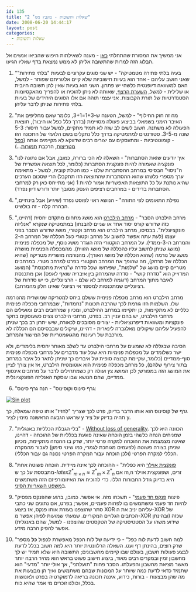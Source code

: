 ```yaml
---
id: 135
title: "שאלות ותשובות - מקבץ מס’ 2"
date: 2008-06-20 14:44:17
layout: post
categories: 
  - שאלות ותשובות
---
```

אני ממשיך את המסורת שהתחלתי <a href="http://www.gadial.net/?p=98">כאן</a> - מענה לשאילתות חיפוש שהביאו אנשים אל הבלוג הזה למרות שהתשובה אליהן לא ממש נמצאת בדף שאליו הגיעו.

1) "בעיה בלתי פתירה מטמטיקה" - יש שני סוגים עקרוניים לבעיות "בלתי פתירות" שאני חושב עליהם - אחד הוא בעיות חישוביות שלא קיים אלגוריתם שפותר - למשל, האם למשוואה דיופנטית כלשהי יש פתרון. השני הוא בעיות שאין להן תשובה חיובית או שלילית - למשל, <a href="http://he.wikipedia.org/wiki/%D7%94%D7%A9%D7%A2%D7%A8%D7%AA_%D7%94%D7%A8%D7%A6%D7%A3">השערת הרצף</a>, שאותה לא ניתן להוכיח או להפריך מהאקסיומות הסטנדרטיות של תורת הקבוצות. אני עצמי תוהה אם אלו הסוגים היחידים של בעיות בלתי פתירות שניתן לדבר עליהן.

2) "מה זה חוק החילוף" - למשל, הטענה ש-1+3=3+1, כלומר שאם מחליפים את האיבר הימני בשמאלי בביצוע פעולה מסויימת (בדרך כלל כפל או חיבור), תוצאת הפעולה לא משתנה. חשוב לשים לב שזה לא תמיד מתקיים, למשל עבור חיסור: 5-3 שונה מ-3-5. סטודנטים למתמטיקה בדרך כלל נתקלים בשם הלועזי של התכונה הזו - קומוטטיביות - ומתעסקים עם יצורים רבים שדווקא לא מקיימים אותה (<a href="http://he.wikipedia.org/wiki/%D7%9B%D7%A4%D7%9C_%D7%9E%D7%98%D7%A8%D7%99%D7%A6%D7%95%D7%AA">כפל מטריצות</a>, הרכבת <a href="http://he.wikipedia.org/wiki/%D7%AA%D7%9E%D7%95%D7%A8%D7%94_(%D7%9E%D7%AA%D7%9E%D7%98%D7%99%D7%A7%D7%94)">תמורות</a>...)

3) "איך יודעים שזאת הסתברות" - השאלה לא הכי ברורה, כמובן, אבל אם נתונה לנו פונקציה שאמורה להיות פונקצית הסתברות (כלומר, לכל תוצאה אפשרית של ה"ניסוי" הבסיסי במרחב ההסתברות שלנו - כמו הטלת קוביה, למשל - מתאימה ערך מספרי כלשהו שהוא ההסתברות שהתוצאה הזו תתקבל) הרי שסכום הערכים שהיא נותנת על כל התוצאות האפשריות אמור להיות 1 (אני מתייחס כאן רק למרחבי הסתברות בדידים - במרחבים רציפים העסק מסובך יותר ודורש דיון נפרד).

4) "נפילת התאומים לפי התורה" - הנושא ראוי לפוסט נפרד (שיגיע) אבל בינתיים, הבהרה קלה - זה בולשיט.

5) "מרחב הילברט הסבר" - <a href="http://he.wikipedia.org/wiki/%D7%9E%D7%A8%D7%97%D7%91_%D7%94%D7%99%D7%9C%D7%91%D7%A8%D7%98">מרחב הילברט</a> הוא מושג מתחום מתקדם יחסית (דהיינו, כזה שדורש קורס יסוד אחד או שניים להבנתו) במתמטיקה שנקרא "אנליזה פונקציונלית". בבסיסו, מרחב הילברט הוא מרחב וקטורי, מושג שדורש הסבר בפני עצמו (לעת עתה אפשר לחשוב על מרחב וקטורי כעל הכללה של המרחב ה-2 והמרחב ה-3-ממדי). על המרחב הוקטורי הזה הוגדר מושג נוסף, של מכפלה פנימית (מושג שניתן לחשוב עליו כהכללה של מושג הזווית). מהמכפלה הפנימית מושרה מושג של נורמה (שהוא הכללה של מושג האורך). מהנורמה מושרית מטריקה (שהיא הכללה של מרחק), מה שהופך את המרחב הוקטורי בפרט למרחב מטרי. במרחבים מטריים קיים מושג של "שלמות", שפירושו שכל סדרה ש"נראית מתכנסת" (המושג המדוייק הוא "סדרת קושי" - סדרה שהמרחק בין איבריה שואף לאפס) אכן מתכנסת לאיבר מתוך המרחב (דוגמה למרחב לא שלם - הרציונליים, כי יש סדרות של רציונליים שמתכנסות למספר אי רציונלי שאינו חלק מהמרחב).

מרחב הילברט הוא מרחב מכפלה פנימית ששלם ביחס למטריקה שמושרית מהנורמה שלו. השלמות הזו גורמת לכך שהרבה תכונות "נחמדות", שבמרחבי מכפלה פנימית כלליים לא מתקיימות, כן יתקיימו במרחב ההילברט, ומכיוון שמרחבים רבים ומועילים הם מרחבי הילברט, יש בהם עניין רב. בפרט, מרחבי הילברט צצים כשעוסקים בחקר פונקציות ומשוואות דיפרנציאליות - יצורים מסובכים לכאורה, שיש יתרון רב בכך שניתן להפעיל עליהם שיקולים מאלגברה לינארית - דהיינו, שיקולים שבבסיסם הם הכללה לא מורכבת של רעיונות מהגאומטריות של המישור והמרחב.

הסיבה שבגללה לא שומעים על מרחבי הילברט עד לשלב מאוחר יחסית בלימודים, ולא ישר כשלומדים על מכפלות פנימיות היא שכל עוד מדברים על מרחבי מכפלה פנימית סוף-ממדיים (כלומר, שקיימת קבוצה סופית של איברים כך שניתן לתאר כל איבר במרחב בתור צירוף שלהם), כל מרחב מכפלה פנימית הוא אוטומטית הילברט, אז אין צורך לציין את המושג הזה במפורש; לכן המושג צץ ועולה רק כשמתחילים לדבר על מרחבים אינסוף ממדיים, שהם הנושא שבו עוסקת האנליזה הפונקציונלית.

6) "גרף סינוס וקוסינוס" - הנה גרף סינוס:

<a href="http://www.gadial.net/wp-content/uploads/2008/05/sinplot.png" title="Sin plot"><img src="http://www.gadial.net/wp-content/uploads/2008/05/sinplot.png" alt="Sin plot" /></a>

גרף של קוסינוס הוא אותו הדבר בדיוק, פרט לכך שצריך "להזיז" אותו טיפה שמאלה, כך שראש הגבעה הראשונה מימין לציר y תהיה בדיוק על ציר y.

7) "בלי הגבלת הכלליות באנגלית" - <a href="http://en.wikipedia.org/wiki/Without_loss_of_generality">Without loss of generality</a>. הכוונה היא לכך שמניחים הנחה כלשהי בזמן הוכחה שאינה פוגעת בכלליות של ההוכחה - דהיינו, שאינה מצמצמת את ההוכחה למקרה פרטי יותר, שרק בו ההנחה מתקיימת, מכיוון שניתן בצורה פשוטה (לפעמים מגוחכת לגמרי, כמו שינוי סימון) לעבור מהמקרה הכללי למקרה הפרטי (ולכן הוכחה עבור המקרה הפרטי נכונה גם עבור הכללי).

8) "<a href="http://he.wikipedia.org/wiki/%D7%A4%D7%95%D7%A0%D7%A7%D7%A6%D7%99%D7%AA_%D7%90%D7%95%D7%99%D7%9C%D7%A8">פונקצית אוילר</a> היא כפלית" - ההוכחה לכך אינה מיידית. הוכחה פשוטה אחת מתבססת על כך ש-$latex \mathbb{Z^*}_{m\times n}\approx\mathbb{Z^*}_{m}\times\mathbb{Z^*}_{n}$ אם m,n זרים, ושפונקצית אוילר היא בדיוק גודל החבורות הללו. כדי להוכיח את האיזומורפיזם הזה משתמשים ב<a href="http://he.wikipedia.org/wiki/%D7%9E%D7%A9%D7%A4%D7%98_%D7%94%D7%A9%D7%90%D7%A8%D7%99%D7%95%D7%AA_%D7%94%D7%A1%D7%99%D7%A0%D7%99">משפט השאריות הסיני</a>.

9) "פיצוח <a href="http://he.wikipedia.org/wiki/%D7%A4%D7%A0%D7%A7%D7%A1_%D7%97%D7%93_%D7%A4%D7%A2%D7%9E%D7%99">פנקס חד פעמי</a>" - תשכחו מזה. אי אפשר. כמובן, ברגע שהפנקס מפסיק להיות חד פעמי ומשתמשים בו לפחות פעמיים, אפשר; בפרט, אם נתונים שני כתבי סתר שהוצפנו בעזרת אותו פנקס, אז ביצוע XOR עליהם יניב את ה-XOR של הכתבים הגלויים המקוריים. שמעתי שמועות לפיהן אפשר מ-XOR שכזה (ובהינתן שידוע משהו על הסטטיסטיקה של הטקסטים שהוצפנו - למשל, שהם באנגלית) אפשר להפיק הרבה מידע.

10) "למה חשוב לדעת לוח כפל" - כי ידיעה של לוח הכפל מאפשרת לכפול <strong>כל</strong> מספר שרק רוצים, בהינתן דף ועט. השאלה הרלוונטית יותר היא למה חשוב בכלל לדעת לבצע פעולות חשבון, בעולם שבו קיימים מחשבונים; התשובה היא שלא תמיד יש לך מחשבון זמין ובמקרים רבים מאוד, ביצוע חישוב פשוט בראש הוא מהיר הרבה יותר מאשר מציאת מחשבון והפעלתו. הסבר פחות "תועלתני", אך אולי יותר "מדעי" הוא שתמיד כדאי לדעת כמה שיותר על המכונות שבהם משתמשים ואיך הן מבצעות את מה שהן מבצעות - בורות, כידוע, איננה תכונה בריאה לדמוקרטיה בפרט ולאנושות בכלל, וכולנו זוכרים מי אמר שהיא כוח.
